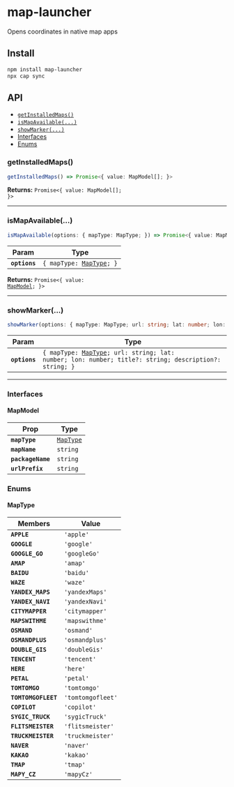 # map-launcher

Opens coordinates in native map apps

## Install

```bash
npm install map-launcher
npx cap sync
```

## API

<docgen-index>

* [`getInstalledMaps()`](#getinstalledmaps)
* [`isMapAvailable(...)`](#ismapavailable)
* [`showMarker(...)`](#showmarker)
* [Interfaces](#interfaces)
* [Enums](#enums)

</docgen-index>

<docgen-api>
<!--Update the source file JSDoc comments and rerun docgen to update the docs below-->

### getInstalledMaps()

```typescript
getInstalledMaps() => Promise<{ value: MapModel[]; }>
```

**Returns:** <code>Promise&lt;{ value: MapModel[]; }&gt;</code>

--------------------


### isMapAvailable(...)

```typescript
isMapAvailable(options: { mapType: MapType; }) => Promise<{ value: MapModel; }>
```

| Param         | Type                                                      |
| ------------- | --------------------------------------------------------- |
| **`options`** | <code>{ mapType: <a href="#maptype">MapType</a>; }</code> |

**Returns:** <code>Promise&lt;{ value: <a href="#mapmodel">MapModel</a>; }&gt;</code>

--------------------


### showMarker(...)

```typescript
showMarker(options: { mapType: MapType; url: string; lat: number; lon: number; title?: string; description?: string; }) => Promise<void>
```

| Param         | Type                                                                                                                                   |
| ------------- | -------------------------------------------------------------------------------------------------------------------------------------- |
| **`options`** | <code>{ mapType: <a href="#maptype">MapType</a>; url: string; lat: number; lon: number; title?: string; description?: string; }</code> |

--------------------


### Interfaces


#### MapModel

| Prop              | Type                                        |
| ----------------- | ------------------------------------------- |
| **`mapType`**     | <code><a href="#maptype">MapType</a></code> |
| **`mapName`**     | <code>string</code>                         |
| **`packageName`** | <code>string</code>                         |
| **`urlPrefix`**   | <code>string</code>                         |


### Enums


#### MapType

| Members             | Value                        |
| ------------------- | ---------------------------- |
| **`APPLE`**         | <code>'apple'</code>         |
| **`GOOGLE`**        | <code>'google'</code>        |
| **`GOOGLE_GO`**     | <code>'googleGo'</code>      |
| **`AMAP`**          | <code>'amap'</code>          |
| **`BAIDU`**         | <code>'baidu'</code>         |
| **`WAZE`**          | <code>'waze'</code>          |
| **`YANDEX_MAPS`**   | <code>'yandexMaps'</code>    |
| **`YANDEX_NAVI`**   | <code>'yandexNavi'</code>    |
| **`CITYMAPPER`**    | <code>'citymapper'</code>    |
| **`MAPSWITHME`**    | <code>'mapswithme'</code>    |
| **`OSMAND`**        | <code>'osmand'</code>        |
| **`OSMANDPLUS`**    | <code>'osmandplus'</code>    |
| **`DOUBLE_GIS`**    | <code>'doubleGis'</code>     |
| **`TENCENT`**       | <code>'tencent'</code>       |
| **`HERE`**          | <code>'here'</code>          |
| **`PETAL`**         | <code>'petal'</code>         |
| **`TOMTOMGO`**      | <code>'tomtomgo'</code>      |
| **`TOMTOMGOFLEET`** | <code>'tomtomgofleet'</code> |
| **`COPILOT`**       | <code>'copilot'</code>       |
| **`SYGIC_TRUCK`**   | <code>'sygicTruck'</code>    |
| **`FLITSMEISTER`**  | <code>'flitsmeister'</code>  |
| **`TRUCKMEISTER`**  | <code>'truckmeister'</code>  |
| **`NAVER`**         | <code>'naver'</code>         |
| **`KAKAO`**         | <code>'kakao'</code>         |
| **`TMAP`**          | <code>'tmap'</code>          |
| **`MAPY_CZ`**       | <code>'mapyCz'</code>        |

</docgen-api>
